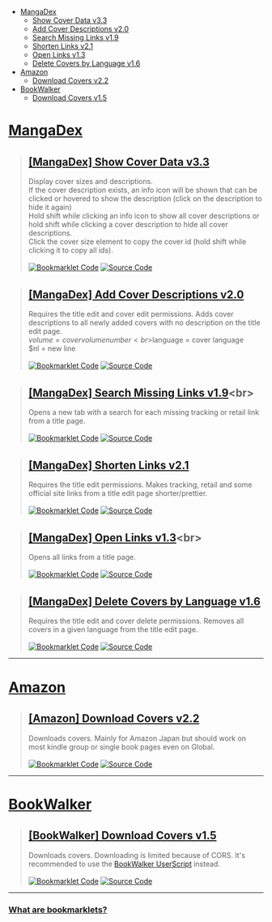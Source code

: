 [Bookmarklet Code]: https://img.shields.io/badge/Bookmarklet%20Code-b5e853?style=for-the-badge
[Source Code]: https://img.shields.io/badge/Source%20Code-3c3c3c?style=for-the-badge

- [MangaDex](#mangadex)
	- [Show Cover Data v3.3](#mangadex-show-cover-data)
	- [Add Cover Descriptions v2.0](#mangadex-add-cover-descriptions)
	- [Search Missing Links v1.9](#mangadex-search-missing-links)
	- [Shorten Links v2.1](#mangadex-shorten-links)
	- [Open Links v1.3](#mangadex-open-links)
	- [Delete Covers by Language v1.6](#mangadex-delete-covers-by-language)
- [Amazon](#amazon)
	- [Download Covers v2.2](#amazon-download-covers)
- [BookWalker](#bookwalker)
	- [Download Covers v1.5](#bookwalker-download-covers)

# [MangaDex](https://mangadex.org)
<h6 id="mangadex-show-cover-data"></h6>

> ## [[MangaDex] Show Cover Data v3.3](javascript:(()%20=%3E%20%7Bfunction%20e(e,t,n=0)%7Bconst%20o=e.match(t);if(o%26%26o[n])return%20o[n]}function%20t(e,t=100)%7Bconst%20n=[...e],o=[];for(;n.length;)o.push(n.splice(0,t));return%20o}function%20n(e,t)%7Bfor(const%20n%20in%20t)e.style.setProperty(n,t[n])}const%20o=e(window.location.pathname,/\/title\/+([-0-9a-f]%7B20,})/,1)||e(window.location.pathname,/\/title\/edit\/+([-0-9a-f]%7B20,})/,1);function%20r(e,t,n)%7Breturn(t=function(e)%7Bvar%20t=function(e,t)%7Bif(%22object%22!=typeof%20e||null===e)return%20e;var%20n=e[Symbol.toPrimitive];if(void%200!==n)%7Bvar%20o=n.call(e,t||%22default%22);if(%22object%22!=typeof%20o)return%20o;throw%20new%20TypeError(%22%40%40toPrimitive%20must%20return%20a%20primitive%20value.%22)}return(%22string%22===t%3FString:Number)(e)}(e,%22string%22);return%22symbol%22==typeof%20t%3Ft:String(t)}(t))in%20e%3FObject.defineProperty(e,t,%7Bvalue:n,enumerable:!0,configurable:!0,writable:!0}):e[t]=n,e}class%20i%7Bconstructor(e=0)%7Br(this,%22add%22,(()=%3Edocument.body.appendChild(this.element))),r(this,%22remove%22,(()=%3Ethis.element.remove()));const%20t=document.createElement(%22div%22);n(t,%7B%22z-index%22:%221000%22,position:%22fixed%22,bottom:%220%22,left:%220%22,width:%22100%25%22,height:%2224px%22,%22background-color%22:%22%233c3c3c%22,cursor:%22pointer%22});const%20o=document.createElement(%22div%22);n(o,%7Bheight:%22100%25%22,%22background-color%22:%22%23b5e853%22,transition:%22width%20200ms%22}),this.bar=o,this.update(e),t.appendChild(o),t.addEventListener(%22click%22,this.remove),this.element=t}update(e)%7Bconst%20t=Math.ceil(parseInt(this.bar.style.getPropertyValue(%22width%22))),o=Math.ceil(e);o%3E=100%3Fthis.remove():t!==o%26%26o%3E=0%26%26n(this.bar,%7Bwidth:`$%7Bo}%25`})}}((e,t=%7B})=%3E%7B(function(e,t)%7Bif(!new%20RegExp(e).test(window.location.hostname))return%20alert(%22Bookmarklet%20executed%20on%20the%20wrong%20website!%22);t()})(%22^mangadex.org|canary.mangadex.dev%22,(()=%3E%7Bconst%20n=t.createPage%26%26/\/create\//.test(window.location.pathname),r=%22You%20can%20execute%20this%20bookmarklet%20only%20on%20%22;return!t.titlePage||o||n%3F!t.editPage||/\/edit\//.test(window.location.pathname)||n%3Fvoid%20e():alert(r+%22an%20edit%20page!%22):alert(r+%22a%20title%20page!%22)}))})((()=%3E%7Bconst%20o=100,r=1e3,a=[],c=new%20Map,s=new%20Map,d=%7Bmanga:[],cover:[]},l=new%20i;if(document.querySelectorAll(%22img,%20div%22).forEach((t=%3E%7Bconst%20n=t.src||t.style.getPropertyValue(%22background-image%22);if(!/\/covers\/+[-0-9a-f]%7B20,}\/+[-0-9a-f]%7B20,}[^/]+(%3F:[%3F%23].*)%3F$/.test(n)||t.classList.contains(%22banner-image%22))return;const%20o=e(n,/[-0-9a-f]%7B20,}/),r=e(n,/([-0-9a-f]%7B20,}\.[^/.]*)\.[0-9]+\.[^/.%3F%23]*([%3F%23].*)%3F$/,1)||e(n,/[-0-9a-f]%7B20,}\.[^/.]*%3F$/);if(!o||!r)return;const%20i=e=%3E%7Bvar%20t;e.has(o)%3Fnull===(t=e.get(o))||void%200===t||t.add(r):e.set(o,new%20Set([r]))};%22executed%22!==t.getAttribute(%22cover-data-bookmarklet%22)%3F(a.push(t),t.setAttribute(%22cover-data-bookmarklet%22,%22executed%22),i(c)):i(s)})),c.size%3C=0)return%20document.querySelector('[cover-data-bookmarklet=%22executed%22]')%3Falert(%22No%20new%20covers%20were%20found%20on%20this%20page%20since%20the%20last%20time%20this%20bookmarklet%20was%20executed!%22):alert(%22No%20covers%20were%20found%20on%20this%20page!%22);function%20u(e,t,o,r)%7Be.setAttribute(%22cover-data-cover-id%22,r.id);const%20i=document.createElement(%22span%22),a=document.createElement(%22span%22),c=function(%7Bfill:e=%22none%22,viewBox:t=%220%200%2024%2024%22,stroke:n=%22currentColor%22,strokeLinecap:o=%22round%22,strokeLinejoin:r=%22round%22,d:i=%22%22})%7Bconst%20a=document.createElementNS(%22http://www.w3.org/2000/svg%22,%22svg%22);a.setAttribute(%22fill%22,e),a.setAttribute(%22viewBox%22,t),a.setAttribute(%22stroke%22,n);const%20c=document.createElementNS(%22http://www.w3.org/2000/svg%22,%22path%22);return%20c.setAttribute(%22stroke-linecap%22,o),c.setAttribute(%22stroke-linejoin%22,r),c.setAttribute(%22d%22,i),a.appendChild(c),a}(%7Bd:%22M11.25%2011.25l.041-.02a.75.75%200%20011.063.852l-.708%202.836a.75.75%200%20001.063.853l.041-.021M21%2012a9%209%200%2011-18%200%209%209%200%200118%200zm-9-3.75h.008v.008H12V8.25z%22});if(a.classList.add(%22cover-data-bookmarklet-description%22),r.attributes.description)%7Bconst%20e=(e,t=!0)=%3E%7Bconst%20o=e=%3En(e,%7Bdisplay:t%3F%22flex%22:%22none%22});e.stopPropagation(),e.preventDefault(),e.shiftKey%3Fdocument.querySelectorAll(%22.cover-data-bookmarklet-description%22).forEach((e=%3Eo(e))):o(a)};i.setAttribute(%22title%22,r.attributes.description),c.addEventListener(%22click%22,e),i.appendChild(c);const%20t=document.createElement(%22span%22);t.innerText=r.attributes.description,n(t,%7B%22max-height%22:%22100%25%22,margin:%220.2rem%22,%22text-align%22:%22center%22}),n(a,%7Bposition:%22absolute%22,width:%22100%25%22,height:%22100%25%22,%22overflow-y%22:%22auto%22,display:%22none%22,%22align-items%22:%22center%22,%22justify-content%22:%22center%22,%22background-color%22:%22var(--md-accent)%22,%22z-index%22:%224%22}),a.addEventListener(%22click%22,(t=%3Ee(t,!1))),a.appendChild(t)}const%20s=document.createElement(%22span%22),d=document.createElement(%22span%22),l=`$%7Bt}x$%7Bo}`;d.innerText=l,d.setAttribute(%22title%22,l+%22\n(click%20to%20copy%20id)%22),d.addEventListener(%22click%22,(e=%3E%7Bconst%20t=e=%3E%7Bnavigator.clipboard.writeText(e).then((()=%3Econsole.debug(`Copied%20cover%20ids:%20$%7Be}`)),(()=%3Econsole.error(`Failed%20to%20copy%20cover%20ids:%20$%7Be}`))).catch(console.error)};if(e.stopPropagation(),e.preventDefault(),e.shiftKey)%7Bconst%20e=[];document.querySelectorAll(%22[cover-data-cover-id]%22).forEach((t=%3E%7Bconst%20n=t.getAttribute(%22cover-data-cover-id%22);n%26%26!e.includes(n)%26%26e.push(n)})),t(e.join(%22%20%22))}else%20t(r.id)})),n(s,%7Bposition:%22absolute%22,top:%220%22}),s.appendChild(d);const%20u=document.createElement(%22div%22);if(n(u,%7Bdisplay:%22flex%22,%22flex-wrap%22:%22nowrap%22,gap:%220.2rem%22}),e%20instanceof%20HTMLImageElement)%7Bvar%20p,m;if(n(s,%7Bpadding:%220.5rem%200.5rem%201rem%22,color:%22%23fff%22,left:%220%22,width:%22100%25%22,background:%22linear-gradient(0deg,transparent,rgba(0,0,0,0.8))%22,%22border-top-right-radius%22:%220.25rem%22,%22border-top-left-radius%22:%220.25rem%22}),n(u,%7Bposition:%22absolute%22,top:%220%22,right:%220%22,padding:%220.45rem%200.5rem%22,color:%22%23fff%22}),r.attributes.description)c.setAttribute(%22stroke-width%22,%221.5%22),n(c,%7Bwidth:%221.5rem%22,height:%221.5rem%22}),n(a,%7B%22border-radius%22:%220.25rem%22}),null===(m=e.parentElement)||void%200===m||m.append(a),u.appendChild(i);null===(p=e.parentElement)||void%200===p||p.append(s,u)}else%20n(s,%7Bpadding:%220%200.2rem%22,%22background-color%22:%22var(--md-accent)%22,%22border-bottom-left-radius%22:%224px%22,%22border-bottom-right-radius%22:%224px%22}),e.appendChild(s),n(u,%7B%22margin-left%22:%220.2rem%22}),n(s,%7Bdisplay:%22flex%22,%22flex-wrap%22:%22nowrap%22,%22align-items%22:%22center%22}),r.attributes.description%26%26(c.setAttribute(%22stroke-width%22,%222%22),n(c,%7Bwidth:%221.3rem%22,height:%221.3rem%22}),e.appendChild(a),u.appendChild(i)),s.appendChild(u),e.appendChild(s)}function%20p(e,t,n=0)%7Breturn%20new%20Promise(((i,a)=%3E%7Bconst%20c=%22cover%22===t,s=e.map((e=%3Ec%3F`manga[]=$%7Be}`:`ids[]=$%7Be}`)).join(%22%26%22);let%20d=`https://api.mangadex.org/$%7Bt}%3F$%7Bs}%26includes[]=cover_art%26limit=$%7Bo}%26contentRating[]=safe%26contentRating[]=suggestive%26contentRating[]=erotica%26contentRating[]=pornographic%26offset=$%7Bn}`;if(c%26%26(d=`https://api.mangadex.org/$%7Bt}%3Forder[volume]=asc%26$%7Bs}%26limit=$%7Bo}%26offset=$%7Bn}`),n%3Er)return%20a(new%20Error(`Offset%20is%20bigger%20than%20$%7Br}:\n%20$%7Bd}`));fetch(d).then((e=%3Ei(e.json()))).catch(a)}))}l.add(),c.forEach(((e,t)=%3E%7Bvar%20n;const%20o=(null===(n=s.get(t))||void%200===n%3Fvoid%200:n.size)||0;e.size+o%3E1%3Fd.cover.push(t):d.manga.push(t)})),function()%7Bconst%20e=[];return%20new%20Promise(((n,o)=%3E%7B(async%20function()%7Bfor(const%20n%20in%20d)%7Bconst%20o=%22cover%22===n,r=t(d[n]);for(const%20t%20of%20r)%7Bconst%20r=await%20p(t,n);if(o)%7Be.push(...r.data);for(let%20o=r.limit;o%3Cr.total;o+=r.limit)%7Bconst%20r=await%20p(t,n,o);e.push(...r.data)}}else%20r.data.forEach((t=%3E%7Bconst%20n=t.relationships.find((e=%3E%22cover_art%22===e.type));n%26%26(n.relationships=[%7Btype:t.type,id:t.id}],e.push(n))}))}}return%20e})().then(n).catch(o)}))}().then((e=%3E%7Blet%20t=0,o=0;const%20r=document.createElement(%22div%22);n(r,%7Bwidth:%22fit-content%22,height:%22fit-content%22,opacity:%220%22,position:%22absolute%22,top:%22-10000px%22,%22z-index%22:%22-10000%22,%22pointer-events%22:%22none%22}),document.body.appendChild(r),a.forEach((n=%3E%7Bconst%20i=n.src||n.style.getPropertyValue(%22background-image%22);let%20c;const%20s=e.find((e=%3E%7Bif(c=e.relationships.find((e=%3E%22manga%22===e.type)),c%26%26new%20RegExp(`$%7Bc.id}/$%7Be.attributes.fileName}`).test(i))return%20e}));if(!s||!c)return%20console.error(`Element%20changed%20primary%20cover%20image:%20$%7Bn}`),++o,void%20h();let%20d=0;const%20p=`https://mangadex.org/covers/$%7Bc.id}/$%7Bs.attributes.fileName}`,m=new%20Image;function%20h()%7Bt+o%3E=a.length%26%26(l.remove(),o%3E0%26%26alert(`$%7Bo}%20cover%20images%20failed%20to%20load.\n\nReload%20the%20page%20and%20execute%20the%20bookmarklet%20again!`))}function%20g()%7Bm.onerror=()=%3E%7Bconsole.error(`Cover%20image%20failed%20to%20load:%20$%7Bp}`),++o,h()},m.onload=()=%3E%7Bm.remove(),r.children.length%3C=0%26%26r.remove(),u(n,m.naturalWidth,m.naturalHeight,s),l.update(++t/a.length*100),h()}}m.setAttribute(%22cover-data-bookmarklet%22,%22executed%22),r.appendChild(m);try%7Bm.onerror=()=%3E%7Bconsole.warn(`Cover%20image%20failed%20to%20load:%20$%7Bp}.\nRetrying...`),m.removeAttribute(%22src%22),++d%3E=4%26%26g(),m.setAttribute(%22src%22,p)},new%20ResizeObserver(((e,o)=%3E%7Bif(d%3E=4)return%20o.disconnect();const%20i=m.naturalWidth,c=m.naturalHeight;i%3E0%26%26c%3E0%26%26(o.disconnect(),m.remove(),m.src=%22data:image/png;base64,iVBORw0KGgoAAAANSUhEUgAAAAEAAAABCAYAAAAfFcSJAAAAC0lEQVQIW2NgAAIAAAUAAR4f7BQAAAAASUVORK5CYII=%22,r.children.length%3C=0%26%26r.remove(),u(n,i,c,s),l.update(++t/a.length*100),h())})).observe(m)}catch(e)%7Bg()}m.src=p}))})).catch((e=%3E%7Bconsole.error(e),alert(%22Failed%20to%20fetch%20cover%20data!\n%22+e.message)}))}));})();)<br>
> Display cover sizes and descriptions. <br>If the cover description exists, an info icon will be shown that can be clicked or hovered to show the description (click on the description to hide it again)<br>Hold shift while clicking an info icon to show all cover descriptions or hold shift while clicking a cover description to hide all cover descriptions. <br>Click the cover size element to copy the cover id (hold shift while clicking it to copy all ids).<br><br>
> [![Bookmarklet Code]](https://github.com/rRoler/bookmarklets/blob/main/dist/mangadex-show_cover_data.min.js) [![Source Code]](https://github.com/rRoler/bookmarklets/blob/main/src/mangadex/show_cover_data.ts)

<h6 id="mangadex-add-cover-descriptions"></h6>

> ## [[MangaDex] Add Cover Descriptions v2.0](javascript:(()%20=%3E%20%7Bfunction%20e(e,t,n=0)%7Bconst%20o=e.match(t);if(o%26%26o[n])return%20o[n]}function%20t(e,t=!1)%7Blet%20n=document.body.querySelector(e);return%20new%20Promise((o=%3E%7Bif(t%3F!n:n)return%20o(n);const%20l=new%20MutationObserver((()=%3E%7Bn=document.body.querySelector(e),(t%3F!n:n)%26%26(o(n),l.disconnect())}));l.observe(document.body,%7BchildList:!0,subtree:!0})}))}const%20n=e(window.location.pathname,/\/title\/+([-0-9a-f]%7B20,})/,1)||e(window.location.pathname,/\/title\/edit\/+([-0-9a-f]%7B20,})/,1);((e,t=%7B})=%3E%7B(function(e,t)%7Bif(!new%20RegExp(e).test(window.location.hostname))return%20alert(%22Bookmarklet%20executed%20on%20the%20wrong%20website!%22);t()})(%22^mangadex.org|canary.mangadex.dev%22,(()=%3E%7Bconst%20o=t.createPage%26%26/\/create\//.test(window.location.pathname),l=%22You%20can%20execute%20this%20bookmarklet%20only%20on%20%22;return!t.titlePage||n||o%3F!t.editPage||/\/edit\//.test(window.location.pathname)||o%3Fvoid%20e():alert(l+%22an%20edit%20page!%22):alert(l+%22a%20title%20page!%22)}))})((async()=%3E%7Bconst%20e=prompt(%22Enter%20a%20description:%22,%22Volume%20$volume%20Cover%20from%20BookWalker%22);if(!e)return;const%20n=[],o=Array.from(document.querySelectorAll(%22div.page-sizer%22));for(const%20t%20of%20o)if(/blob:https%3F:\/\/.*mangadex.*\/+[-0-9a-f]%7B20,}/.test(t.querySelector(%22.page%22).style.getPropertyValue(%22background-image%22)))%7Bvar%20l;const%20o=r(t,e),i=null===(l=t.parentElement)||void%200===l%3Fvoid%200:l.querySelector(%22.volume-edit%22);null==i||i.dispatchEvent(new%20MouseEvent(%22click%22));await%20a(o)%26%26n.push(t)}if(n.length%3C=0)return%20alert(%22No%20newly%20added%20covers%20with%20empty%20descriptions%20found!%22);function%20r(e,t)%7Bvar%20n,o;const%20l=null===(n=e.parentElement)||void%200===n%3Fvoid%200:n.querySelector(%22.volume-num%20input%22),r=null==l%3Fvoid%200:l.value,a=null===(o=e.parentElement)||void%200===o%3Fvoid%200:o.querySelector(%22.md-select%20.md-select-inner-wrap%20.placeholder-text%22),i=%7Bvolume:r||%22No%20Volume%22,language:(null==a%3Fvoid%200:a.innerText)||%22No%20Language%22,nl:%22\n%22};for(const%20e%20in%20i)%7Bconst%20n=i[e];n%26%26(t=t.replaceAll(`$$%7Be}`,n))}return%20t}function%20a(e)%7Breturn%20new%20Promise((n=%3E%7Bconst%20o='textarea[placeholder=%22Cover%20Information%22]';t(o).then((l=%3E%7Bvar%20r;let%20a=!0;const%20i=null==l||null===(r=l.parentElement)||void%200===r||null===(r=r.parentElement)||void%200===r||null===(r=r.parentElement)||void%200===r||null===(r=r.parentElement)||void%200===r%3Fvoid%200:r.querySelector(%22button.primary%22);l.value%3Fa=!1:l.value=e,null==l||l.dispatchEvent(new%20InputEvent(%22input%22)),null==i||i.dispatchEvent(new%20MouseEvent(%22click%22)),t(o,!0).then((()=%3En(a)))}))}))}console.log(%22Added%20descriptions:%22,n)}),%7BtitlePage:!0,editPage:!0,createPage:!0});})();)<br>
> Requires the title edit and cover edit permissions. Adds cover descriptions to all newly added covers with no description on the title edit page.<br>$volume = cover volume number<br>$language = cover language<br>$nl = new line<br><br>
> [![Bookmarklet Code]](https://github.com/rRoler/bookmarklets/blob/main/dist/mangadex-add_cover_descriptions.min.js) [![Source Code]](https://github.com/rRoler/bookmarklets/blob/main/src/mangadex/add_cover_descriptions.ts)

<h6 id="mangadex-search-missing-links"></h6>

> ## [[MangaDex] Search Missing Links v1.9](javascript:(()%20=%3E%20%7Bfunction%20t(t,e,a=0)%7Bconst%20n=t.match(e);if(n%26%26n[a])return%20n[a]}function%20e(t)%7Bconst%20e=localStorage.getItem(t);if(e)return%20JSON.parse(e)}const%20a=t(window.location.pathname,/\/title\/+([-0-9a-f]%7B20,})/,1)||t(window.location.pathname,/\/title\/edit\/+([-0-9a-f]%7B20,})/,1),n=/draft=true/.test(window.location.search);function%20o()%7Bconst%20t=e(%22oidc.user:https://auth.mangadex.org/realms/mangadex:mangadex-frontend-stable%22)||e(%22oidc.user:https://auth.mangadex.org/realms/mangadex:mangadex-frontend-canary%22);return%20new%20Promise(((e,o)=%3Efetch(`https://api.mangadex.org/manga$%7Bn%3F%22/draft/%22:%22/%22}$%7Ba}`,%7Bheaders:%7BAuthorization:n%3F`$%7Bt.token_type}%20$%7Bt.access_token}`:%22%22}}).then((t=%3Ee(t.json()))).catch((t=%3E%7Balert(%22Failed%20to%20fetch%20title%20info!%22),o(t)}))))}((t,e=%7B})=%3E%7B(function(t,e)%7Bif(!new%20RegExp(t).test(window.location.hostname))return%20alert(%22Bookmarklet%20executed%20on%20the%20wrong%20website!%22);e()})(%22^mangadex.org|canary.mangadex.dev%22,(()=%3E%7Bconst%20n=e.createPage%26%26/\/create\//.test(window.location.pathname),o=%22You%20can%20execute%20this%20bookmarklet%20only%20on%20%22;return!e.titlePage||a||n%3F!e.editPage||/\/edit\//.test(window.location.pathname)||n%3Fvoid%20t():alert(o+%22an%20edit%20page!%22):alert(o+%22a%20title%20page!%22)}))})((()=%3E%7Bconst%20t=%7Bal:%22https://anilist.co/search/manga%3Fsearch=%22,ap:%22https://www.anime-planet.com/manga/all%3Fname=%22,kt:%22https://kitsu.io/manga%3Fsubtype=manga%26text=%22,mu:%22https://www.mangaupdates.com/search.html%3Fsearch=%22,mal:%22https://myanimelist.net/manga.php%3Fq=%22,nu:%22https://www.novelupdates.com/%3Fs=%22,bw:%22https://bookwalker.jp/search/%3Fqcat=2%26word=%22,amz:%22https://www.amazon.co.jp/s%3Frh=n:466280%26k=%22,ebj:%22https://ebookjapan.yahoo.co.jp/search/%3Fkeyword=%22,cdj:%22https://www.cdjapan.co.jp/searchuni%3Fterm.media_format=BOOK%26q=%22};if(/\/create\/title/.test(window.location.pathname))%7Bconst%20e=prompt(%22Enter%20a%20title%20to%20search%20for%22);if(!e)return;for(const%20a%20in%20t)window.open(t[a]+e,%22_blank%22,%22noopener,noreferrer%22)}else%20o().then((e=%3E%7Be.data.attributes.tags.some((t=%3E%22Adaptation%22===t.attributes.name.en))||delete%20t.nu;const%20a=Object.keys(t).filter((t=%3E!e.data.attributes.links[t]));if(a.length%3C=0)return%20alert(%22All%20links%20are%20already%20added!%22);const%20n=e.data.attributes.originalLanguage;let%20o;try%7Bo=e.data.attributes.altTitles.find((t=%3Et[n]))}catch(t)%7Bconsole.debug(%22No%20alt%20titles%20found%22)}const%20r=Object.keys(e.data.attributes.title)[0];let%20i=o%3Fo[n]:e.data.attributes.title[r]||%22%22;i=prompt(%22Enter%20a%20title%20to%20search%20for%22,i),i%26%26a.forEach((e=%3Ewindow.open(t[e]+i,%22_blank%22,%22noopener,noreferrer%22)))}))}),%7BtitlePage:!0,createPage:!0});})();)<br>
> Opens a new tab with a search for each missing tracking or retail link from a title page.<br><br>
> [![Bookmarklet Code]](https://github.com/rRoler/bookmarklets/blob/main/dist/mangadex-search_missing_links.min.js) [![Source Code]](https://github.com/rRoler/bookmarklets/blob/main/src/mangadex/search_missing_links.ts)

<h6 id="mangadex-shorten-links"></h6>

> ## [[MangaDex] Shorten Links v2.1](javascript:(()%20=%3E%20%7Bfunction%20e(e,t,a=0)%7Bconst%20n=e.match(t);if(n%26%26n[a])return%20n[a]}const%20t=e(window.location.pathname,/\/title\/+([-0-9a-f]%7B20,})/,1)||e(window.location.pathname,/\/title\/edit\/+([-0-9a-f]%7B20,})/,1);((e,a=%7B})=%3E%7B(function(e,t)%7Bif(!new%20RegExp(e).test(window.location.hostname))return%20alert(%22Bookmarklet%20executed%20on%20the%20wrong%20website!%22);t()})(%22^mangadex.org|canary.mangadex.dev%22,(()=%3E%7Bconst%20n=a.createPage%26%26/\/create\//.test(window.location.pathname),o=%22You%20can%20execute%20this%20bookmarklet%20only%20on%20%22;return!a.titlePage||t||n%3F!a.editPage||/\/edit\//.test(window.location.pathname)||n%3Fvoid%20e():alert(o+%22an%20edit%20page!%22):alert(o+%22a%20title%20page!%22)}))})((()=%3E%7Bconst%20t=[],a=e=%3E%7Bvar%20a;return%20null===(a=document.querySelectorAll(%22div.input-container%22)[e])||void%200===a%3Fvoid%200:a.querySelectorAll(%22input.inline-input%22).forEach((e=%3E%7Bt.push(e)}))};a(3),a(4),a(5);const%20n=%7B};if(t.forEach((t=%3E%7Bconst%20a=t.value;let%20o=a;const%20i=%22[0-9]+%22,c=%22[A-Za-z0-9-%25]+%22,l=%22[A-Z0-9]%7B10}%22,r=[`(anilist.co/manga/)($%7Bi})`,`(www.anime-planet.com/manga/)($%7Bc})`,`(kitsu.io/manga/)($%7Bc})`,`(www.mangaupdates.com/series/)($%7Bc})`,`(myanimelist.net/manga/)($%7Bi})`,`(bookwalker.jp/series/)($%7Bi}(%3F:/list)%3F)`,`(bookwalker.jp/)($%7Bc})`,`(www.amazon[a-z.]+/).*((%3F:dp/|gp/product/|kindle-dbs/product/)$%7Bl})`,`(www.amazon[a-z.]+/gp/product).*(/$%7Bl})`,`(ebookjapan.yahoo.co.jp/books/)($%7Bi})`,`(www.cdjapan.co.jp/product/)(NEOBK-$%7Bi})`,%22(.*/)(.*)/$%22];for(const%20t%20of%20r)%7Bconst%20n=new%20RegExp(`(%3F:https%3F://$%7Bt}.*)$`),i=e(a,n,1),c=e(a,n,2);if(i%26%26c)%7Bo=`https://$%7Bi}$%7Bc}`;break}}o!==a%26%26(t.value=o,t.dispatchEvent(new%20InputEvent(%22input%22)),n[a]=o)})),Object.keys(n).length%3C=0)return%20alert(%22No%20links%20changed!%22);console.log(%22Changed%20links:%22,n)}),%7BtitlePage:!0,editPage:!0,createPage:!0});})();)<br>
> Requires the title edit permissions. Makes tracking, retail and some official site links from a title edit page shorter/prettier.<br><br>
> [![Bookmarklet Code]](https://github.com/rRoler/bookmarklets/blob/main/dist/mangadex-shorten_links.min.js) [![Source Code]](https://github.com/rRoler/bookmarklets/blob/main/src/mangadex/shorten_links.ts)

<h6 id="mangadex-open-links"></h6>

> ## [[MangaDex] Open Links v1.3](javascript:(()%20=%3E%20%7Bfunction%20t(t,e,a=0)%7Bconst%20n=t.match(e);if(n%26%26n[a])return%20n[a]}function%20e(t)%7Bconst%20e=localStorage.getItem(t);if(e)return%20JSON.parse(e)}const%20a=t(window.location.pathname,/\/title\/+([-0-9a-f]%7B20,})/,1)||t(window.location.pathname,/\/title\/edit\/+([-0-9a-f]%7B20,})/,1),n=/draft=true/.test(window.location.search);function%20o()%7Bconst%20t=e(%22oidc.user:https://auth.mangadex.org/realms/mangadex:mangadex-frontend-stable%22)||e(%22oidc.user:https://auth.mangadex.org/realms/mangadex:mangadex-frontend-canary%22);return%20new%20Promise(((e,o)=%3Efetch(`https://api.mangadex.org/manga$%7Bn%3F%22/draft/%22:%22/%22}$%7Ba}`,%7Bheaders:%7BAuthorization:n%3F`$%7Bt.token_type}%20$%7Bt.access_token}`:%22%22}}).then((t=%3Ee(t.json()))).catch((t=%3E%7Balert(%22Failed%20to%20fetch%20title%20info!%22),o(t)}))))}((t,e=%7B})=%3E%7B(function(t,e)%7Bif(!new%20RegExp(t).test(window.location.hostname))return%20alert(%22Bookmarklet%20executed%20on%20the%20wrong%20website!%22);e()})(%22^mangadex.org|canary.mangadex.dev%22,(()=%3E%7Bconst%20n=e.createPage%26%26/\/create\//.test(window.location.pathname),o=%22You%20can%20execute%20this%20bookmarklet%20only%20on%20%22;return!e.titlePage||a||n%3F!e.editPage||/\/edit\//.test(window.location.pathname)||n%3Fvoid%20t():alert(o+%22an%20edit%20page!%22):alert(o+%22a%20title%20page!%22)}))})((()=%3E%7Bo().then((t=%3E%7Bconst%20e=%7Bal:%22https://anilist.co/manga/%22,ap:%22https://www.anime-planet.com/manga/%22,kt:%22https://kitsu.io/manga/%22,mu:/[A-Za-z]/.test(t.data.attributes.links.mu)%3F%22https://www.mangaupdates.com/series/%22:%22https://www.mangaupdates.com/series.html%3Fid=%22,mal:%22https://myanimelist.net/manga/%22,nu:%22https://www.novelupdates.com/series/%22,bw:%22https://bookwalker.jp/%22,amz:%22%22,ebj:%22%22,cdj:%22%22};for(const%20a%20in%20t.data.attributes.links)%7Bconst%20n=(e[a]||%22%22)+t.data.attributes.links[a];window.open(n,%22_blank%22,%22noopener,noreferrer%22)}}))}),%7BtitlePage:!0});})();)<br>
> Opens all links from a title page.<br><br>
> [![Bookmarklet Code]](https://github.com/rRoler/bookmarklets/blob/main/dist/mangadex-open_links.min.js) [![Source Code]](https://github.com/rRoler/bookmarklets/blob/main/src/mangadex/open_links.ts)

<h6 id="mangadex-delete-covers-by-language"></h6>

> ## [[MangaDex] Delete Covers by Language v1.6](javascript:(()%20=%3E%20%7Bfunction%20e(e,t,a=0)%7Bconst%20n=e.match(t);if(n%26%26n[a])return%20n[a]}const%20t=e(window.location.pathname,/\/title\/+([-0-9a-f]%7B20,})/,1)||e(window.location.pathname,/\/title\/edit\/+([-0-9a-f]%7B20,})/,1);((e,a=%7B})=%3E%7B(function(e,t)%7Bif(!new%20RegExp(e).test(window.location.hostname))return%20alert(%22Bookmarklet%20executed%20on%20the%20wrong%20website!%22);t()})(%22^mangadex.org|canary.mangadex.dev%22,(()=%3E%7Bconst%20n=a.createPage%26%26/\/create\//.test(window.location.pathname),o=%22You%20can%20execute%20this%20bookmarklet%20only%20on%20%22;return!a.titlePage||t||n%3F!a.editPage||/\/edit\//.test(window.location.pathname)||n%3Fvoid%20e():alert(o+%22an%20edit%20page!%22):alert(o+%22a%20title%20page!%22)}))})((()=%3E%7Bconst%20e=prompt(%22Language%20name:%22,%22Japanese%22);if(!e)return;const%20t=[];if(document.querySelectorAll(%22div.page-sizer%22).forEach((a=%3E%7Bconst%20n=a.parentElement;if(!n)return;const%20o=n.querySelector(%22.close%22),r=n.querySelector(%22.placeholder-text.with-label%22);o%26%26r%26%26e.toLowerCase().replaceAll(%22%20%22,%22%22).includes(r.innerText.toLowerCase().replaceAll(%22%20%22,%22%22))%26%26(o.dispatchEvent(new%20MouseEvent(%22click%22)),t.push(a))})),t.length%3C=0)return%20alert(%22No%20covers%20in%20given%20language%20found!%22);console.log(%22Deleted%20covers:%22,t)}),%7BtitlePage:!0,editPage:!0,createPage:!0});})();)<br>
> Requires the title edit and cover delete permissions. Removes all covers in a given language from the title edit page.<br><br>
> [![Bookmarklet Code]](https://github.com/rRoler/bookmarklets/blob/main/dist/mangadex-del_covers_by_lang.min.js) [![Source Code]](https://github.com/rRoler/bookmarklets/blob/main/src/mangadex/del_covers_by_lang.ts)

***
# [Amazon](https://www.amazon.co.jp)
<h6 id="amazon-download-covers"></h6>

> ## [[Amazon] Download Covers v2.2](javascript:(()%20=%3E%20%7Bfunction%20e(e,t,n=0)%7Bconst%20o=e.match(t);if(o%26%26o[n])return%20o[n]}function%20t(e,t)%7Bfor(const%20n%20in%20t)e.style.setProperty(n,t[n])}var%20n=Uint8Array,o=Uint16Array,r=Int32Array,i=new%20n([0,0,0,0,0,0,0,0,1,1,1,1,2,2,2,2,3,3,3,3,4,4,4,4,5,5,5,5,0,0,0,0]),a=new%20n([0,0,0,0,1,1,2,2,3,3,4,4,5,5,6,6,7,7,8,8,9,9,10,10,11,11,12,12,13,13,0,0]),c=function(e,t)%7Bfor(var%20n=new%20o(31),i=0;i%3C31;++i)n[i]=t+=1%3C%3Ce[i-1];var%20a=new%20r(n[30]);for(i=1;i%3C30;++i)for(var%20c=n[i];c%3Cn[i+1];++c)a[c]=c-n[i]%3C%3C5|i;return%7Bb:n,r:a}},s=c(i,2),l=s.b,u=s.r;l[28]=258,u[258]=28,c(a,0);for(var%20f=new%20o(32768),d=0;d%3C32768;++d)%7Bvar%20h=(43690%26d)%3E%3E1|(21845%26d)%3C%3C1;h=(61680%26(h=(52428%26h)%3E%3E2|(13107%26h)%3C%3C2))%3E%3E4|(3855%26h)%3C%3C4,f[d]=((65280%26h)%3E%3E8|(255%26h)%3C%3C8)%3E%3E1}var%20p=new%20n(288);for(d=0;d%3C144;++d)p[d]=8;for(d=144;d%3C256;++d)p[d]=9;for(d=256;d%3C280;++d)p[d]=7;for(d=280;d%3C288;++d)p[d]=8;var%20v=new%20n(32);for(d=0;d%3C32;++d)v[d]=5;var%20g=[%22unexpected%20EOF%22,%22invalid%20block%20type%22,%22invalid%20length/literal%22,%22invalid%20distance%22,%22stream%20finished%22,%22no%20stream%20handler%22,,%22no%20callback%22,%22invalid%20UTF-8%20data%22,%22extra%20field%20too%20long%22,%22date%20not%20in%20range%201980-2099%22,%22filename%20too%20long%22,%22stream%20finishing%22,%22invalid%20zip%20data%22],m=function(e,t,n)%7Bvar%20o=new%20Error(t||g[e]);if(o.code=e,Error.captureStackTrace%26%26Error.captureStackTrace(o,m),!n)throw%20o;return%20o},w=new%20n(0),y=function()%7Bfor(var%20e=new%20Int32Array(256),t=0;t%3C256;++t)%7Bfor(var%20n=t,o=9;--o;)n=(1%26n%26%26-306674912)^n%3E%3E%3E1;e[t]=n}return%20e}(),b=function(e,t,n)%7Bfor(;n;++t)e[t]=n,n%3E%3E%3E=8},A=%22undefined%22!=typeof%20TextEncoder%26%26new%20TextEncoder,E=%22undefined%22!=typeof%20TextDecoder%26%26new%20TextDecoder;try%7BE.decode(w,%7Bstream:!0}),1}catch(e)%7B}function%20k(e,t)%7Bif(t)%7Bfor(var%20o=new%20n(e.length),r=0;r%3Ce.length;++r)o[r]=e.charCodeAt(r);return%20o}if(A)return%20A.encode(e);var%20i=e.length,a=new%20n(e.length+(e.length%3E%3E1)),c=0,s=function(e)%7Ba[c++]=e};for(r=0;r%3Ci;++r)%7Bif(c+5%3Ea.length)%7Bvar%20l=new%20n(c+8+(i-r%3C%3C1));l.set(a),a=l}var%20u=e.charCodeAt(r);u%3C128||t%3Fs(u):u%3C2048%3F(s(192|u%3E%3E6),s(128|63%26u)):u%3E55295%26%26u%3C57344%3F(s(240|(u=65536+(1047552%26u)|1023%26e.charCodeAt(++r))%3E%3E18),s(128|u%3E%3E12%2663),s(128|u%3E%3E6%2663),s(128|63%26u)):(s(224|u%3E%3E12),s(128|u%3E%3E6%2663),s(128|63%26u))}return%20function(e,t,o)%7B(null==t||t%3C0)%26%26(t=0),(null==o||o%3Ee.length)%26%26(o=e.length);var%20r=new%20n(o-t);return%20r.set(e.subarray(t,o)),r}(a,0,c)}var%20x,S=function(e)%7Bvar%20t=0;if(e)for(var%20n%20in%20e)%7Bvar%20o=e[n].length;o%3E65535%26%26m(9),t+=o+4}return%20t},T=function(e,t,n,o,r,i,a,c)%7Bvar%20s=o.length,l=n.extra,u=c%26%26c.length,f=S(l);b(e,t,null!=a%3F33639248:67324752),t+=4,null!=a%26%26(e[t++]=20,e[t++]=n.os),e[t]=20,t+=2,e[t++]=n.flag%3C%3C1|(i%3C0%26%268),e[t++]=r%26%268,e[t++]=255%26n.compression,e[t++]=n.compression%3E%3E8;var%20d=new%20Date(null==n.mtime%3FDate.now():n.mtime),h=d.getFullYear()-1980;if((h%3C0||h%3E119)%26%26m(10),b(e,t,h%3C%3C25|d.getMonth()+1%3C%3C21|d.getDate()%3C%3C16|d.getHours()%3C%3C11|d.getMinutes()%3C%3C5|d.getSeconds()%3E%3E1),t+=4,-1!=i%26%26(b(e,t,n.crc),b(e,t+4,i%3C0%3F-i-2:i),b(e,t+8,n.size)),b(e,t+12,s),b(e,t+14,f),t+=16,null!=a%26%26(b(e,t,u),b(e,t+6,n.attrs),b(e,t+10,a),t+=14),e.set(o,t),t+=s,f)for(var%20p%20in%20l)%7Bvar%20v=l[p],g=v.length;b(e,t,+p),b(e,t+2,g),e.set(v,t+4),t+=4+g}return%20u%26%26(e.set(c,t),t+=u),t},z=function()%7Bfunction%20e(e)%7Bvar%20t;this.filename=e,this.c=(t=-1,%7Bp:function(e)%7Bfor(var%20n=t,o=0;o%3Ce.length;++o)n=y[255%26n^e[o]]^n%3E%3E%3E8;t=n},d:function()%7Breturn~t}}),this.size=0,this.compression=0}return%20e.prototype.process=function(e,t)%7Bthis.ondata(null,e,t)},e.prototype.push=function(e,t)%7Bthis.ondata||m(5),this.c.p(e),this.size+=e.length,t%26%26(this.crc=this.c.d()),this.process(e,t||!1)},e}(),j=function()%7Bfunction%20e(e)%7Bthis.ondata=e,this.u=[],this.d=1}return%20e.prototype.add=function(e)%7Bvar%20t=this;if(this.ondata||m(5),2%26this.d)this.ondata(m(4+8*(1%26this.d),0,1),null,!1);else%7Bvar%20o=k(e.filename),r=o.length,i=e.comment,a=i%26%26k(i),c=r!=e.filename.length||a%26%26i.length!=a.length,s=r+S(e.extra)+30;r%3E65535%26%26this.ondata(m(11,0,1),null,!1);var%20l=new%20n(s);T(l,0,e,o,c,-1);var%20u=[l],f=function()%7Bfor(var%20e=0,n=u;e%3Cn.length;e++)%7Bvar%20o=n[e];t.ondata(null,o,!1)}u=[]},d=this.d;this.d=0;var%20h=this.u.length,p=function(e,t)%7Bvar%20n=%7B};for(var%20o%20in%20e)n[o]=e[o];for(var%20o%20in%20t)n[o]=t[o];return%20n}(e,%7Bf:o,u:c,o:a,t:function()%7Be.terminate%26%26e.terminate()},r:function()%7Bif(f(),d)%7Bvar%20e=t.u[h+1];e%3Fe.r():t.d=1}d=1}}),v=0;e.ondata=function(o,r,i)%7Bif(o)t.ondata(o,r,i),t.terminate();else%20if(v+=r.length,u.push(r),i)%7Bvar%20a=new%20n(16);b(a,0,134695760),b(a,4,e.crc),b(a,8,v),b(a,12,e.size),u.push(a),p.c=v,p.b=s+v+16,p.crc=e.crc,p.size=e.size,d%26%26p.r(),d=1}else%20d%26%26f()},this.u.push(p)}},e.prototype.end=function()%7Bvar%20e=this;2%26this.d%3Fthis.ondata(m(4+8*(1%26this.d),0,1),null,!0):(this.d%3Fthis.e():this.u.push(%7Br:function()%7B1%26e.d%26%26(e.u.splice(-1,1),e.e())},t:function()%7B}}),this.d=3)},e.prototype.e=function()%7Bfor(var%20e=0,t=0,o=0,r=0,i=this.u;r%3Ci.length;r++)%7Bo+=46+(p=i[r]).f.length+S(p.extra)+(p.o%3Fp.o.length:0)}for(var%20a,c,s,l,u,f=new%20n(o+22),d=0,h=this.u;d%3Ch.length;d++)%7Bvar%20p=h[d];T(f,e,p,p.f,p.u,-p.c-2,t,p.o),e+=46+p.f.length+S(p.extra)+(p.o%3Fp.o.length:0),t+=p.b}a=f,c=e,s=this.u.length,l=o,u=t,b(a,c,101010256),b(a,c+8,s),b(a,c+10,s),b(a,c+12,l),b(a,c+16,u),this.ondata(null,f,!0),this.d=2},e.prototype.terminate=function()%7Bfor(var%20e=0,t=this.u;e%3Ct.length;e++)%7Bt[e].t()}this.d=2},e}(),R=%22undefined%22!=typeof%20globalThis%3FglobalThis:%22undefined%22!=typeof%20window%3Fwindow:%22undefined%22!=typeof%20global%3Fglobal:%22undefined%22!=typeof%20self%3Fself:%7B},L=%7Bexports:%7B}};x=L,function()%7Bfunction%20e(e,t)%7Breturn%20void%200===t%3Ft=%7BautoBom:!1}:%22object%22!=typeof%20t%26%26(console.warn(%22Deprecated:%20Expected%20third%20argument%20to%20be%20a%20object%22),t=%7BautoBom:!t}),t.autoBom%26%26/^\s*(%3F:text\/\S*|application\/xml|\S*\/\S*\+xml)\s*;.*charset\s*=\s*utf-8/i.test(e.type)%3Fnew%20Blob([%22\ufeff%22,e],%7Btype:e.type}):e}function%20t(e,t,n)%7Bvar%20o=new%20XMLHttpRequest;o.open(%22GET%22,e),o.responseType=%22blob%22,o.onload=function()%7Ba(o.response,t,n)},o.onerror=function()%7Bconsole.error(%22could%20not%20download%20file%22)},o.send()}function%20n(e)%7Bvar%20t=new%20XMLHttpRequest;t.open(%22HEAD%22,e,!1);try%7Bt.send()}catch(e)%7B}return%20200%3C=t.status%26%26299%3E=t.status}function%20o(e)%7Btry%7Be.dispatchEvent(new%20MouseEvent(%22click%22))}catch(n)%7Bvar%20t=document.createEvent(%22MouseEvents%22);t.initMouseEvent(%22click%22,!0,!0,window,0,0,0,80,20,!1,!1,!1,!1,0,null),e.dispatchEvent(t)}}var%20r=%22object%22==typeof%20window%26%26window.window===window%3Fwindow:%22object%22==typeof%20self%26%26self.self===self%3Fself:%22object%22==typeof%20R%26%26R.global===R%3FR:void%200,i=r.navigator%26%26/Macintosh/.test(navigator.userAgent)%26%26/AppleWebKit/.test(navigator.userAgent)%26%26!/Safari/.test(navigator.userAgent),a=r.saveAs||(%22object%22!=typeof%20window||window!==r%3Ffunction()%7B}:%22download%22in%20HTMLAnchorElement.prototype%26%26!i%3Ffunction(e,i,a)%7Bvar%20c=r.URL||r.webkitURL,s=document.createElement(%22a%22);i=i||e.name||%22download%22,s.download=i,s.rel=%22noopener%22,%22string%22==typeof%20e%3F(s.href=e,s.origin===location.origin%3Fo(s):n(s.href)%3Ft(e,i,a):o(s,s.target=%22_blank%22)):(s.href=c.createObjectURL(e),setTimeout((function()%7Bc.revokeObjectURL(s.href)}),4e4),setTimeout((function()%7Bo(s)}),0))}:%22msSaveOrOpenBlob%22in%20navigator%3Ffunction(r,i,a)%7Bif(i=i||r.name||%22download%22,%22string%22!=typeof%20r)navigator.msSaveOrOpenBlob(e(r,a),i);else%20if(n(r))t(r,i,a);else%7Bvar%20c=document.createElement(%22a%22);c.href=r,c.target=%22_blank%22,setTimeout((function()%7Bo(c)}))}}:function(e,n,o,a)%7Bif((a=a||open(%22%22,%22_blank%22))%26%26(a.document.title=a.document.body.innerText=%22downloading...%22),%22string%22==typeof%20e)return%20t(e,n,o);var%20c=%22application/octet-stream%22===e.type,s=/constructor/i.test(r.HTMLElement)||r.safari,l=/CriOS\/[\d]+/.test(navigator.userAgent);if((l||c%26%26s||i)%26%26%22undefined%22!=typeof%20FileReader)%7Bvar%20u=new%20FileReader;u.onloadend=function()%7Bvar%20e=u.result;e=l%3Fe:e.replace(/^data:[^;]*;/,%22data:attachment/file;%22),a%3Fa.location.href=e:location=e,a=null},u.readAsDataURL(e)}else%7Bvar%20f=r.URL||r.webkitURL,d=f.createObjectURL(e);a%3Fa.location=d:location.href=d,a=null,setTimeout((function()%7Bf.revokeObjectURL(d)}),4e4)}});r.saveAs=a.saveAs=a,x.exports=a}();var%20M,U=L.exports;function%20B(e,t,n)%7Breturn(t=function(e)%7Bvar%20t=function(e,t)%7Bif(%22object%22!=typeof%20e||null===e)return%20e;var%20n=e[Symbol.toPrimitive];if(void%200!==n)%7Bvar%20o=n.call(e,t||%22default%22);if(%22object%22!=typeof%20o)return%20o;throw%20new%20TypeError(%22%40%40toPrimitive%20must%20return%20a%20primitive%20value.%22)}return(%22string%22===t%3FString:Number)(e)}(e,%22string%22);return%22symbol%22==typeof%20t%3Ft:String(t)}(t))in%20e%3FObject.defineProperty(e,t,%7Bvalue:n,enumerable:!0,configurable:!0,writable:!0}):e[t]=n,e}class%20F%7Bconstructor(e=0)%7BB(this,%22add%22,(()=%3Edocument.body.appendChild(this.element))),B(this,%22remove%22,(()=%3Ethis.element.remove()));const%20n=document.createElement(%22div%22);t(n,%7B%22z-index%22:%221000%22,position:%22fixed%22,bottom:%220%22,left:%220%22,width:%22100%25%22,height:%2224px%22,%22background-color%22:%22%233c3c3c%22,cursor:%22pointer%22});const%20o=document.createElement(%22div%22);t(o,%7Bheight:%22100%25%22,%22background-color%22:%22%23b5e853%22,transition:%22width%20200ms%22}),this.bar=o,this.update(e),n.appendChild(o),n.addEventListener(%22click%22,this.remove),this.element=n}update(e)%7Bconst%20n=Math.ceil(parseInt(this.bar.style.getPropertyValue(%22width%22))),o=Math.ceil(e);o%3E=100%3Fthis.remove():n!==o%26%26o%3E=0%26%26t(this.bar,%7Bwidth:`$%7Bo}%25`})}}M=()=%3E%7Bconst%20t=document.querySelectorAll(%22.itemImageLink%22),n=t=%3Ee(t,/(%3F:[/dp]|$)([A-Z0-9]%7B10})/,1),o=e=%3E`https://$%7Bwindow.location.hostname}/images/P/$%7Be}.01.MAIN._SCRM_.jpg`,r=t=%3E%7Bconst%20n=e=%3Enew%20Promise(((t,n)=%3Efetch(e).then((e=%3Ee.blob())).then((e=%3E%7Bif(e.size%3C1024)throw%20new%20Error(%22cover%20is%20smaller%20than%201%20KB%22);t(e)})).catch((e=%3En(%22Failed%20to%20fetch%20cover!\n%22+e)))));return%20new%20Promise(((o,r)=%3E%7Bn(t).then(o).catch((t=%3E%7Bconst%20i=document.querySelector(%22img%23igImage%22)||document.querySelector(%22img%23imgBlkFront%22)||document.querySelector(%22img%23ebooksImgBlkFront%22);if(i)%7Bconst%20t=/(https%3F:\/\/.*\/images\/[A-Z]\/[A-Za-z0-9+-]+).*(\.[a-z]+)/,a=e(i.src,t,1),c=e(i.src,t,2);if(a%26%26c)return%20n(a+c).then(o).catch(r)}r(t)}))}))};let%20i=0;const%20a=e=%3E%7Bconsole.error(e),1==++i%26%26alert(e)};if(t.length%3E0)%7Bconst%20e=Array.from(t).map((e=%3En(e.href)));return%20t.length%3E4%26%26confirm(%22Since%20you're%20downloading%20more%20than%204%20covers,%20would%20you%20like%20to%20zip%20them%3F%22)%3Ffunction(e)%7Bconst%20t=new%20F;t.add();let%20n=0;const%20i=[],c=new%20j(((o,r,c)=%3E%7Bt.update(n/e.length*100),o%3F(a(%22Failed%20to%20zip%20covers!\n%22+o),t.remove()):i.push(r),c%26%26(U.saveAs(new%20Blob(i,%7Btype:%22application/zip%22}),%22covers.zip%22),t.remove())}));function%20s(e,n)%7Breturn%20new%20Promise((o=%3E%7Bconst%20i=new%20FileReader;i.onload=e=%3E%7Bif(!e.target)return;const%20t=new%20Uint8Array(e.target.result),r=new%20z(`$%7Bn}.jpg`);c.add(r),r.push(t,!0),o()},r(e).then((e=%3E%7Btry%7Bi.readAsArrayBuffer(e)}catch(e)%7Bthrow%20new%20Error(%22Failed%20to%20zip%20cover!\n%22+e)}})).catch((e=%3E%7Ba(e),t.remove()}))}))}e.forEach((async%20t=%3E%7Bif(t)%7Bconst%20e=o(t);await%20s(e,t)}++n%3E=e.length%26%26c.end()}))}(e):void%20s(e)}const%20c=n(window.location.href);if(!c)return%20alert(%22No%20covers%20found%20on%20this%20page!%22);function%20s(e)%7Be.forEach((e=%3E%7Be%26%26r(o(e)).then((t=%3EU.saveAs(t,`$%7Be}.jpg`))).catch(a)}))}s([c])},function(e,t)%7Bif(!new%20RegExp(e).test(window.location.hostname))return%20alert(%22Bookmarklet%20executed%20on%20the%20wrong%20website!%22);t()}(%22www.amazon.*%22,M);})();)<br>
> Downloads covers. Mainly for Amazon Japan but should work on most kindle group or single book pages even on Global.<br><br>
> [![Bookmarklet Code]](https://github.com/rRoler/bookmarklets/blob/main/dist/amazon-download_covers.min.js) [![Source Code]](https://github.com/rRoler/bookmarklets/blob/main/src/amazon/download_covers.ts)

***
# [BookWalker](https://bookwalker.jp)
<h6 id="bookwalker-download-covers"></h6>

> ## [[BookWalker] Download Covers v1.5](javascript:(()%20=%3E%20%7Bfunction%20e(e,t,o=0)%7Bconst%20n=e.match(t);if(n%26%26n[o])return%20n[o]}var%20t,o=%22undefined%22!=typeof%20globalThis%3FglobalThis:%22undefined%22!=typeof%20window%3Fwindow:%22undefined%22!=typeof%20global%3Fglobal:%22undefined%22!=typeof%20self%3Fself:%7B},n=%7Bexports:%7B}};t=n,function()%7Bfunction%20e(e,t)%7Breturn%20void%200===t%3Ft=%7BautoBom:!1}:%22object%22!=typeof%20t%26%26(console.warn(%22Deprecated:%20Expected%20third%20argument%20to%20be%20a%20object%22),t=%7BautoBom:!t}),t.autoBom%26%26/^\s*(%3F:text\/\S*|application\/xml|\S*\/\S*\+xml)\s*;.*charset\s*=\s*utf-8/i.test(e.type)%3Fnew%20Blob([%22\ufeff%22,e],%7Btype:e.type}):e}function%20n(e,t,o)%7Bvar%20n=new%20XMLHttpRequest;n.open(%22GET%22,e),n.responseType=%22blob%22,n.onload=function()%7Bc(n.response,t,o)},n.onerror=function()%7Bconsole.error(%22could%20not%20download%20file%22)},n.send()}function%20a(e)%7Bvar%20t=new%20XMLHttpRequest;t.open(%22HEAD%22,e,!1);try%7Bt.send()}catch(e)%7B}return%20200%3C=t.status%26%26299%3E=t.status}function%20r(e)%7Btry%7Be.dispatchEvent(new%20MouseEvent(%22click%22))}catch(o)%7Bvar%20t=document.createEvent(%22MouseEvents%22);t.initMouseEvent(%22click%22,!0,!0,window,0,0,0,80,20,!1,!1,!1,!1,0,null),e.dispatchEvent(t)}}var%20i=%22object%22==typeof%20window%26%26window.window===window%3Fwindow:%22object%22==typeof%20self%26%26self.self===self%3Fself:%22object%22==typeof%20o%26%26o.global===o%3Fo:void%200,s=i.navigator%26%26/Macintosh/.test(navigator.userAgent)%26%26/AppleWebKit/.test(navigator.userAgent)%26%26!/Safari/.test(navigator.userAgent),c=i.saveAs||(%22object%22!=typeof%20window||window!==i%3Ffunction()%7B}:%22download%22in%20HTMLAnchorElement.prototype%26%26!s%3Ffunction(e,t,o)%7Bvar%20s=i.URL||i.webkitURL,c=document.createElement(%22a%22);t=t||e.name||%22download%22,c.download=t,c.rel=%22noopener%22,%22string%22==typeof%20e%3F(c.href=e,c.origin===location.origin%3Fr(c):a(c.href)%3Fn(e,t,o):r(c,c.target=%22_blank%22)):(c.href=s.createObjectURL(e),setTimeout((function()%7Bs.revokeObjectURL(c.href)}),4e4),setTimeout((function()%7Br(c)}),0))}:%22msSaveOrOpenBlob%22in%20navigator%3Ffunction(t,o,i)%7Bif(o=o||t.name||%22download%22,%22string%22!=typeof%20t)navigator.msSaveOrOpenBlob(e(t,i),o);else%20if(a(t))n(t,o,i);else%7Bvar%20s=document.createElement(%22a%22);s.href=t,s.target=%22_blank%22,setTimeout((function()%7Br(s)}))}}:function(e,t,o,a)%7Bif((a=a||open(%22%22,%22_blank%22))%26%26(a.document.title=a.document.body.innerText=%22downloading...%22),%22string%22==typeof%20e)return%20n(e,t,o);var%20r=%22application/octet-stream%22===e.type,c=/constructor/i.test(i.HTMLElement)||i.safari,l=/CriOS\/[\d]+/.test(navigator.userAgent);if((l||r%26%26c||s)%26%26%22undefined%22!=typeof%20FileReader)%7Bvar%20u=new%20FileReader;u.onloadend=function()%7Bvar%20e=u.result;e=l%3Fe:e.replace(/^data:[^;]*;/,%22data:attachment/file;%22),a%3Fa.location.href=e:location=e,a=null},u.readAsDataURL(e)}else%7Bvar%20f=i.URL||i.webkitURL,d=f.createObjectURL(e);a%3Fa.location=d:location.href=d,a=null,setTimeout((function()%7Bf.revokeObjectURL(d)}),4e4)}});i.saveAs=c.saveAs=c,t.exports=c}();var%20a=n.exports;(function(e,t)%7Bif(!new%20RegExp(e).test(window.location.hostname))return%20alert(%22Bookmarklet%20executed%20on%20the%20wrong%20website!%22);t()})(%22bookwalker.jp%22,(()=%3E%7Blet%20t=document.querySelectorAll(%22img.lazy%22);(/de([-0-9a-f]%7B20,}\/.*)%3F$/.test(window.location.pathname)||document.querySelector(%22%23js-episode-list%22))%26%26(t=document.querySelectorAll('meta[property=%22og:image%22]'));const%20o=Array.from(t).map((t=%3E(t=%3E%7Bconst%20o=e(t,/:\/\/[^/]*\/([0-9]+)\/[0-9a-zA-Z_]+(\.[^/.]*)$/,1)||e(t,/:\/\/[^/]*\/(\D+)([0-9]+)(\.[^/.]*)$/,2);if(o)return/:\/\/c.bookwalker.jp\/thumbnailImage_[0-9]+\.[^/.]*$/.test(t)%3FparseInt(o)-1:parseInt(o.split(%22%22).reverse().join(%22%22))-1})(t.getAttribute(%22data-original%22)||t.getAttribute(%22data-srcset%22)||t.src||t.content)));t.length%3E4%26%26!confirm(%22You%20are%20about%20to%20download%20more%20than%204%20covers!%22)||function(e)%7Be.forEach((e=%3E%7Be%26%26a.saveAs((e=%3E`https://c.bookwalker.jp/coverImage_$%7Be}.jpg`)(e),`$%7Be}.jpg`)}))}(o)}));})();)<br>
> Downloads covers. Downloading is limited because of CORS. It's recommended to use the [BookWalker UserScript](https://github.com/rRoler/UserScripts/blob/master/Public/tampermonkey/bookwalker.js) instead.<br><br>
> [![Bookmarklet Code]](https://github.com/rRoler/bookmarklets/blob/main/dist/bookwalker-download_covers.min.js) [![Source Code]](https://github.com/rRoler/bookmarklets/blob/main/src/bookwalker/download_covers.ts)

***
### [What are bookmarklets?](https://en.wikipedia.org/wiki/Bookmarklet)